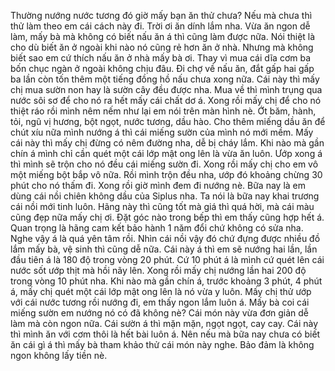 Thường nướng nước tương đó giờ mấy bạn ăn thử chưa? Nếu mà chưa thì thử làm theo em cái cách này đi. Trời ơi ăn dính lắm nha. Vừa ăn ngon dễ làm, mấy bà mà không có biết nấu ăn á thì cũng làm được nữa. Nói thiệt là cho dù biết ăn ở ngoài khi nào nó cũng rẻ hơn ăn ở nhà. Nhưng mà không biết sao em cứ thích nấu ăn ở nhà mấy bà ơi. Thay vì mua cái dĩa cơm ba bốn chục ngàn ở ngoài không chịu đâu. Đi chợ về nấu ăn, đắt gấp hai gấp ba lần còn tốn thêm một tiếng đồng hồ nấu chưa xong nữa. Cái này thì mấy chị mua sườn non hay là sườn cây đều được nha. Mua về thì mình trụng qua nước sôi sơ để cho nó ra hết mấy cái chất dơ á. Xong rồi mấy chị để cho nó thiệt ráo rồi mình nêm nếm như lại em nói trên màn hình nè. Ớt băm, hành, tỏi, ngũ vị hương, bột ngọt, nước tương, dầu hào. Cho thêm miếng dầu ăn để chút xíu nữa mình nướng á thì cái miếng sườn của mình nó mới mềm. Mấy cái này thì mấy chị đừng có nêm đường nha, dễ bị cháy lắm. Khi nào mà gần chín á mình chỉ cần quét một cái lớp mật ong lên là vừa ăn luôn. Ướp xong á thì mình sẽ trộn cho nó đều cái miếng sườn đi. Xong rồi mấy chị cho em vô một miếng bột bắp vô nữa. Rồi mình trộn đều nha, ướp đó khoảng chừng 30 phút cho nó thấm đi. Xong rồi giờ mình đem đi nướng nè. Bữa nay là em dùng cái nồi chiên không dầu của Siplus nha. Ta nói là bữa nay khai trương cái nồi mới tinh luôn. Hãng này thì cũng tốt mà giá thì quá hời, mà cái màu cũng đẹp nữa mấy chị ơi. Đặt góc nào trong bếp thì em thấy cũng hợp hết á. Quan trọng là hãng cam kết bảo hành 1 năm đổi chứ không có sửa nha. Nghe vậy á là quá yên tâm rồi. Nhìn cái nồi vậy đó chứ đựng được nhiều đồ lắm mấy bà, vệ sinh thì cũng dễ nữa. Cái này á thì em sẽ nướng hai lần, lần đầu tiên á là 180 độ trong vòng 20 phút. Cứ 10 phút á là mình cứ quét lên cái nước sốt ướp thịt mà hồi nãy lên. Xong rồi mấy chị nướng lần hai 200 độ trong vòng 10 phút nha. Khi nào mà gần chín á, trước khoảng 3 phút, 4 phút á, mấy chị quét một cái lớp mật ong lên là nó vừa y luôn. Mấy chị thử ướp với cái nước tương rồi nướng đi, em thấy ngon lắm luôn á. Mấy bà coi cái miếng sườn em nướng nó có đã không nè? Cái món này vừa đơn giản dễ làm mà còn ngon nữa. Cái sườn á thì mặn mặn, ngọt ngọt, cay cay. Cái này thì mình ăn với cơm thôi là hết bài luôn á. Nên nếu mà bữa nay chưa có biết ăn cái gì á thì mấy bà tham khảo thử cái món này nghe. Bảo đảm là không ngon không lấy tiền nè.